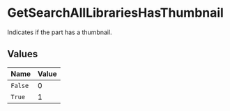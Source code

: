 # GetSearchAllLibrariesHasThumbnail

Indicates if the part has a thumbnail.



## Values

| Name    | Value   |
| ------- | ------- |
| `False` | 0       |
| `True`  | 1       |